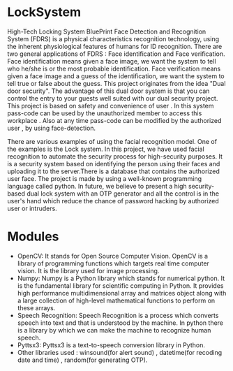 # LockSystem
High-Tech Locking System BluePrint
Face Detection and Recognition System (FDRS) is a physical characteristics recognition technology, using the inherent physiological features of humans for ID recognition. There are two general applications of FDRS : Face identification and Face verification. 
Face identification means given a face image, we want the system to tell who he/she is or the most probable identification. 
Face verification means given a face image and a guess of the identification, we want the system to tell true or false about the guess.
This project originates from the idea "Dual door security". The advantage of this dual door system is that you can control the entry to your guests well suited with our dual security project.
This project is based on safety and convenience of user . In this system pass-code can be used by the unauthorized member to access this workplace . Also at any time pass-code can be modified by the authorized user , by using face-detection.

There are various examples of using the facial recognition model. One of the examples is the Lock system. In this project, we have used facial recognition to automate the security process for high-security purposes. It is a security system based on identifying the person using their faces and uploading it to the server.There is a database that contains the authorized user face. The project is made by using a well-known programming language called python. In future, we believe to present a high security-based dual lock system with an OTP generator and all the control is in the user's hand which reduce the chance of password hacking by authorized user or intruders.

# Modules
- OpenCV: It stands for Open Source Computer Vision. OpenCV is a library of programming functions which targets real time computer vision. It is the library used for image processing.
- Numpy: Numpy is a Python library which stands for numerical python. It is the fundamental library for scientific computing in Python. It provides high performance multidimensional array and matrices object along with a large collection of high-level mathematical functions to perform on these arrays.
- Speech Recognition: Speech Recognition is a process which converts speech into text and that is understood by the machine. In python there is a library by which we can make the machine to recognize human speech.
- Pyttsx3: Pyttsx3 is a text-to-speech conversion library in Python.
- Other libraries used :  winsound(for alert sound) , 
datetime(for recoding date and time) , 
random(for generating OTP).



